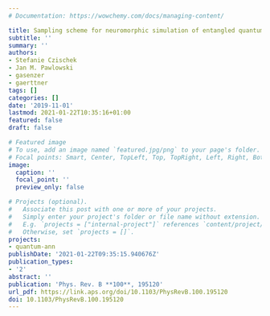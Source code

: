 ```yaml
---
# Documentation: https://wowchemy.com/docs/managing-content/

title: Sampling scheme for neuromorphic simulation of entangled quantum systems
subtitle: ''
summary: ''
authors:
- Stefanie Czischek
- Jan M. Pawlowski
- gasenzer
- gaerttner
tags: []
categories: []
date: '2019-11-01'
lastmod: 2021-01-22T10:35:16+01:00
featured: false
draft: false

# Featured image
# To use, add an image named `featured.jpg/png` to your page's folder.
# Focal points: Smart, Center, TopLeft, Top, TopRight, Left, Right, BottomLeft, Bottom, BottomRight.
image:
  caption: ''
  focal_point: ''
  preview_only: false

# Projects (optional).
#   Associate this post with one or more of your projects.
#   Simply enter your project's folder or file name without extension.
#   E.g. `projects = ["internal-project"]` references `content/project/deep-learning/index.md`.
#   Otherwise, set `projects = []`.
projects:
- quantum-ann
publishDate: '2021-01-22T09:35:15.940676Z'
publication_types:
- '2'
abstract: ''
publication: 'Phys. Rev. B **100**, 195120'
url_pdf: https://link.aps.org/doi/10.1103/PhysRevB.100.195120
doi: 10.1103/PhysRevB.100.195120
---
```


